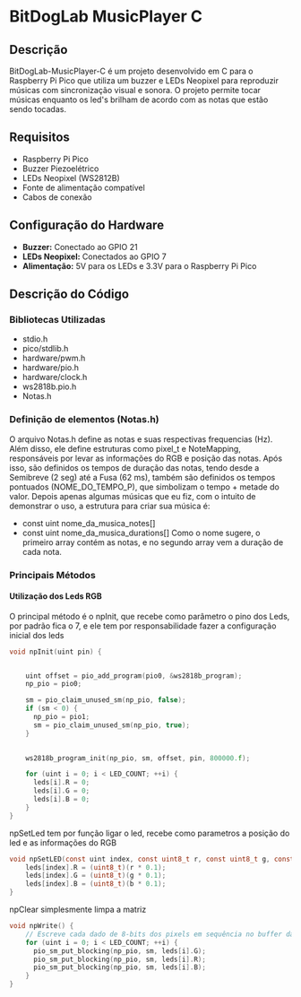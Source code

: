 # BitDogLab MusicPlayer C

 ## Descrição
BitDogLab-MusicPlayer-C é um projeto desenvolvido em C para o Raspberry Pi Pico que utiliza um buzzer e LEDs Neopixel para reproduzir músicas com sincronização visual e sonora. O projeto permite tocar músicas enquanto os led's brilham de acordo com as notas que estão sendo tocadas.

 ## Requisitos
- Raspberry Pi Pico
- Buzzer Piezoelétrico
- LEDs Neopixel (WS2812B)
- Fonte de alimentação compatível
- Cabos de conexão

 ## Configuração do Hardware
- **Buzzer:** Conectado ao GPIO 21
- **LEDs Neopixel:** Conectados ao GPIO 7
- **Alimentação:** 5V para os LEDs e 3.3V para o Raspberry Pi Pico

 ## Descrição do Código
 ### Bibliotecas Utilizadas
 - stdio.h
 - pico/stdlib.h
 - hardware/pwm.h
 - hardware/pio.h
 - hardware/clock.h
 - ws2818b.pio.h
 - Notas.h
   
 ### Definição de elementos (Notas.h)
 O arquivo Notas.h define as notas e suas respectivas frequencias (Hz).
 Além disso, ele define estruturas como pixel_t e NoteMapping, responsáveis por levar as informações do RGB e posição das notas.
 Após isso, são definidos os tempos de duração das notas, tendo desde a Semibreve (2 seg) até a Fusa (62 ms), também são definidos os tempos pontuados (NOME_DO_TEMPO_P), que simbolizam o tempo + metade do valor.
 Depois apenas algumas músicas que eu fiz, com o intuito de demonstrar o uso, a estrutura para criar sua música é:
- const uint nome_da_musica_notes[]
- const uint nome_da_musica_durations[]
 Como o nome sugere, o primeiro array contém as notas, e no segundo array vem a duração de cada nota.

### Principais Métodos

#### Utilização dos Leds RGB
O principal método é o npInit, que recebe como parâmetro o pino dos Leds, por padrão fica o 7, e ele tem por responsabilidade fazer a configuração inicial dos leds

``` C
void npInit(uint pin) {


    uint offset = pio_add_program(pio0, &ws2818b_program);
    np_pio = pio0;

    sm = pio_claim_unused_sm(np_pio, false);
    if (sm < 0) {
      np_pio = pio1;
      sm = pio_claim_unused_sm(np_pio, true); 
    }
   

    ws2818b_program_init(np_pio, sm, offset, pin, 800000.f);

    for (uint i = 0; i < LED_COUNT; ++i) {
      leds[i].R = 0;
      leds[i].G = 0;
      leds[i].B = 0;
    }
}
```


npSetLed tem por função ligar o led, recebe como parametros a posição do led e as informações do RGB
``` C
void npSetLED(const uint index, const uint8_t r, const uint8_t g, const uint8_t b) {
    leds[index].R = (uint8_t)(r * 0.1);
    leds[index].G = (uint8_t)(g * 0.1);
    leds[index].B = (uint8_t)(b * 0.1);
}
```


npClear simplesmente limpa a matriz
``` C
void npWrite() {
    // Escreve cada dado de 8-bits dos pixels em sequência no buffer da máquina PIO.
    for (uint i = 0; i < LED_COUNT; ++i) {
      pio_sm_put_blocking(np_pio, sm, leds[i].G);
      pio_sm_put_blocking(np_pio, sm, leds[i].R);
      pio_sm_put_blocking(np_pio, sm, leds[i].B);
    }
}
```











